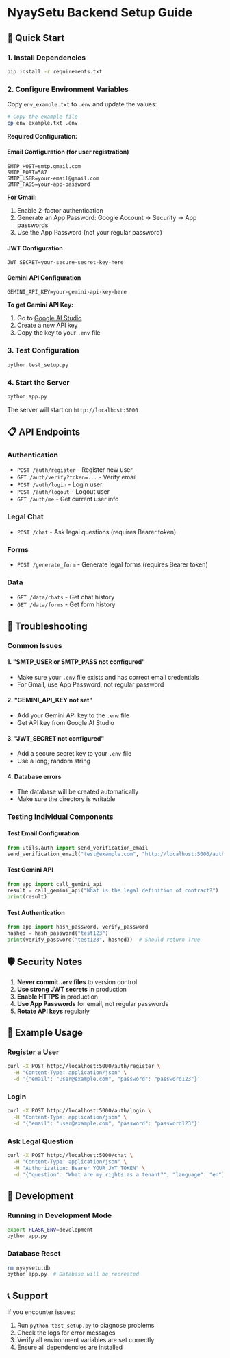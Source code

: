 # NyaySetu Backend Setup Guide

## 🚀 Quick Start

### 1. Install Dependencies
```bash
pip install -r requirements.txt
```

### 2. Configure Environment Variables

Copy `env_example.txt` to `.env` and update the values:

```bash
# Copy the example file
cp env_example.txt .env
```

**Required Configuration:**

#### Email Configuration (for user registration)
```env
SMTP_HOST=smtp.gmail.com
SMTP_PORT=587
SMTP_USER=your-email@gmail.com
SMTP_PASS=your-app-password
```

**For Gmail:**
1. Enable 2-factor authentication
2. Generate an App Password: Google Account → Security → App passwords
3. Use the App Password (not your regular password)

#### JWT Configuration
```env
JWT_SECRET=your-secure-secret-key-here
```

#### Gemini API Configuration
```env
GEMINI_API_KEY=your-gemini-api-key-here
```

**To get Gemini API Key:**
1. Go to [Google AI Studio](https://makersuite.google.com/app/apikey)
2. Create a new API key
3. Copy the key to your `.env` file

### 3. Test Configuration
```bash
python test_setup.py
```

### 4. Start the Server
```bash
python app.py
```

The server will start on `http://localhost:5000`

## 📋 API Endpoints

### Authentication
- `POST /auth/register` - Register new user
- `GET /auth/verify?token=...` - Verify email
- `POST /auth/login` - Login user
- `POST /auth/logout` - Logout user
- `GET /auth/me` - Get current user info

### Legal Chat
- `POST /chat` - Ask legal questions (requires Bearer token)

### Forms
- `POST /generate_form` - Generate legal forms (requires Bearer token)

### Data
- `GET /data/chats` - Get chat history
- `GET /data/forms` - Get form history

## 🔧 Troubleshooting

### Common Issues

#### 1. "SMTP_USER or SMTP_PASS not configured"
- Make sure your `.env` file exists and has correct email credentials
- For Gmail, use App Password, not regular password

#### 2. "GEMINI_API_KEY not set"
- Add your Gemini API key to the `.env` file
- Get API key from Google AI Studio

#### 3. "JWT_SECRET not configured"
- Add a secure secret key to your `.env` file
- Use a long, random string

#### 4. Database errors
- The database will be created automatically
- Make sure the directory is writable

### Testing Individual Components

#### Test Email Configuration
```python
from utils.auth import send_verification_email
send_verification_email("test@example.com", "http://localhost:5000/auth/verify?token=test123")
```

#### Test Gemini API
```python
from app import call_gemini_api
result = call_gemini_api("What is the legal definition of contract?")
print(result)
```

#### Test Authentication
```python
from app import hash_password, verify_password
hashed = hash_password("test123")
print(verify_password("test123", hashed))  # Should return True
```

## 🛡️ Security Notes

1. **Never commit `.env` files** to version control
2. **Use strong JWT secrets** in production
3. **Enable HTTPS** in production
4. **Use App Passwords** for email, not regular passwords
5. **Rotate API keys** regularly

## 📝 Example Usage

### Register a User
```bash
curl -X POST http://localhost:5000/auth/register \
  -H "Content-Type: application/json" \
  -d '{"email": "user@example.com", "password": "password123"}'
```

### Login
```bash
curl -X POST http://localhost:5000/auth/login \
  -H "Content-Type: application/json" \
  -d '{"email": "user@example.com", "password": "password123"}'
```

### Ask Legal Question
```bash
curl -X POST http://localhost:5000/chat \
  -H "Content-Type: application/json" \
  -H "Authorization: Bearer YOUR_JWT_TOKEN" \
  -d '{"question": "What are my rights as a tenant?", "language": "en"}'
```

## 🔄 Development

### Running in Development Mode
```bash
export FLASK_ENV=development
python app.py
```

### Database Reset
```bash
rm nyaysetu.db
python app.py  # Database will be recreated
```

## 📞 Support

If you encounter issues:
1. Run `python test_setup.py` to diagnose problems
2. Check the logs for error messages
3. Verify all environment variables are set correctly
4. Ensure all dependencies are installed
